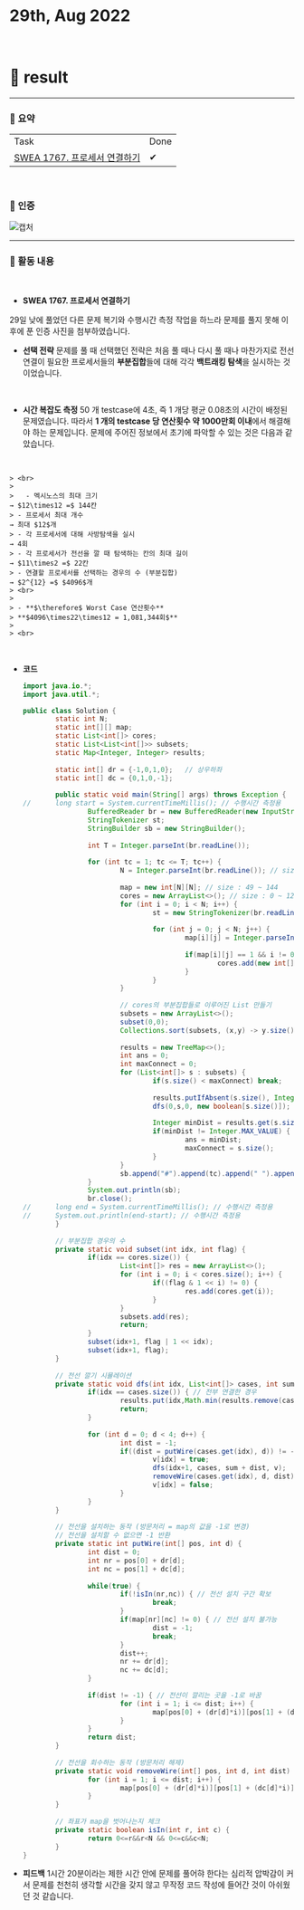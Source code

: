# 29th, Aug 2022 
<br>

# 🍏 result
---

### 📜 **요약**

<table>
  <tr>
    <td>Task</td>
    <td>Done</td>
  </tr>
	<tr>
		<td><a href = "https://swexpertacademy.com/main/code/problem/problemDetail.do?contestProbId=AV4suNtaXFEDFAUf">SWEA 1767. 프로세서 연결하기</td>
		<td>✔</td>
	</tr>
</table>
<br>

### 📸 **인증**
![캡처](https://i.imgur.com/ci2it6c.png)
<br>

---

### 📜 **활동 내용**
<br>

- **SWEA 1767. 프로세서 연결하기**

29일 낮에 풀었던 다른 문제 복기와 수행시간 측정 작업을 하느라 문제를 풀지 못해 이후에 푼 인증 사진을 첨부하였습니다.

- **선택 전략**
문제를 풀 때 선택했던 전략은 처음 풀 때나 다시 풀 때나 마찬가지로 전선 연결이 필요한 프로세서들의 **부분집합**들에 대해 각각 **백트래킹 탐색**을 실시하는 것이었습니다.
<br>

- **시간 복잡도 측정**
50 개 testcase에 4초, 즉 1 개당 평균 0.08초의 시간이 배정된 문제였습니다. 따라서 **1 개의 testcase 당 연산횟수 약 1000만회 이내**에서 해결해야 하는 문제입니다.
문제에 주어진 정보에서 초기에 파악할 수 있는 것은 다음과 같았습니다.
<br>

	> <br>	
	>
	>	- 멕시노스의 최대 크기 
	→ $12\times12 =$ 144칸
	> - 프로세서 최대 개수 
	→ 최대 $12$개
	> - 각 프로세서에 대해 사방탐색을 실시 
	→ 4회
	> - 각 프로세서가 전선을 깔 때 탐색하는 칸의 최대 길이 
	→ $11\times2 =$ 22칸
	> - 연결할 프로세서를 선택하는 경우의 수 (부분집합)
	→ $2^{12} =$ $4096$개 
	> <br>
	>
	> - **$\therefore$ Worst Case 연산횟수**
	> **$4096\times22\times12 = 1,081,344회$**
	>
	> <br>
<br>

- **코드**
	```java
	import java.io.*;
	import java.util.*;
	
	public class Solution {
			static int N;
			static int[][] map;
			static List<int[]> cores;
			static List<List<int[]>> subsets;
			static Map<Integer, Integer> results;
			
			static int[] dr = {-1,0,1,0};   // 상우하좌
			static int[] dc = {0,1,0,-1};
			
			public static void main(String[] args) throws Exception {
	//      long start = System.currentTimeMillis(); // 수행시간 측정용
					BufferedReader br = new BufferedReader(new InputStreamReader(System.in));
					StringTokenizer st;
					StringBuilder sb = new StringBuilder();
					
					int T = Integer.parseInt(br.readLine());
					
					for (int tc = 1; tc <= T; tc++) {
							N = Integer.parseInt(br.readLine()); // size : 7 ~ 12
							
							map = new int[N][N]; // size : 49 ~ 144
							cores = new ArrayList<>(); // size : 0 ~ 12 (모두 가장자리인 경우 0개)
							for (int i = 0; i < N; i++) {
									st = new StringTokenizer(br.readLine());
									
									for (int j = 0; j < N; j++) {
											map[i][j] = Integer.parseInt(st.nextToken());
											
											if(map[i][j] == 1 && i != 0 && i != N-1 && j != 0 && j != N-1) {
													cores.add(new int[] {i,j});
											}
									}
							}
							
							// cores의 부분집합들로 이루어진 List 만들기
							subsets = new ArrayList<>();
							subset(0,0);
							Collections.sort(subsets, (x,y) -> y.size() - x.size());
							
							results = new TreeMap<>();
							int ans = 0;
							int maxConnect = 0;
							for (List<int[]> s : subsets) {
									if(s.size() < maxConnect) break;
									
									results.putIfAbsent(s.size(), Integer.MAX_VALUE);
									dfs(0,s,0, new boolean[s.size()]);
									
									Integer minDist = results.get(s.size());
									if(minDist != Integer.MAX_VALUE) {
											ans = minDist;
											maxConnect = s.size();
									}
							}
							sb.append("#").append(tc).append(" ").append(ans).append("\n");
					}
					System.out.println(sb);
					br.close();
	//      long end = System.currentTimeMillis(); // 수행시간 측정용
	//      System.out.println(end-start); // 수행시간 측정용
			}
			
			// 부분집합 경우의 수
			private static void subset(int idx, int flag) {
					if(idx == cores.size()) {
							List<int[]> res = new ArrayList<>();
							for (int i = 0; i < cores.size(); i++) {
									if((flag & 1 << i) != 0) {
											res.add(cores.get(i));
									}
							}
							subsets.add(res);
							return;
					}
					subset(idx+1, flag | 1 << idx);
					subset(idx+1, flag);
			}
			
			// 전선 깔기 시뮬레이션
			private static void dfs(int idx, List<int[]> cases, int sum, boolean[] v) {
					if(idx == cases.size()) { // 전부 연결한 경우
							results.put(idx,Math.min(results.remove(cases.size()), sum));
							return;
					}
					
					for (int d = 0; d < 4; d++) {
							int dist = -1;
							if((dist = putWire(cases.get(idx), d)) != -1) {
									v[idx] = true;
									dfs(idx+1, cases, sum + dist, v);
									removeWire(cases.get(idx), d, dist);
									v[idx] = false;
							}
					}
			}
			
			// 전선을 설치하는 동작 (방문처리 = map의 값을 -1로 변경)
			// 전선을 설치할 수 없으면 -1 반환
			private static int putWire(int[] pos, int d) {
					int dist = 0;
					int nr = pos[0] + dr[d];
					int nc = pos[1] + dc[d];
					
					while(true) {
							if(!isIn(nr,nc)) { // 전선 설치 구간 확보
									break;
							}
							if(map[nr][nc] != 0) { // 전선 설치 불가능
									dist = -1;
									break;
							}
							dist++;
							nr += dr[d];
							nc += dc[d];
					}
					
					if(dist != -1) { // 전선이 깔리는 곳을 -1로 바꿈
							for (int i = 1; i <= dist; i++) {
									map[pos[0] + (dr[d]*i)][pos[1] + (dc[d]*i)] = -1;
							}
					}
					return dist;
			}
			
			// 전선을 회수하는 동작 (방문처리 해제)
			private static void removeWire(int[] pos, int d, int dist) {
					for (int i = 1; i <= dist; i++) {
							map[pos[0] + (dr[d]*i)][pos[1] + (dc[d]*i)] = 0;
					}
			}
			
			// 좌표가 map을 벗어나는지 체크
			private static boolean isIn(int r, int c) {
					return 0<=r&&r<N && 0<=c&&c<N;
			}
	}
	```

- **피드백**
1시간 20분이라는 제한 시간 안에 문제를 풀어햐 한다는 심리적 압박감이 커서 문제를 천천히 생각할 시간을 갖지 않고 무작정 코드 작성에 들어간 것이 아쉬웠던 것 같습니다.
